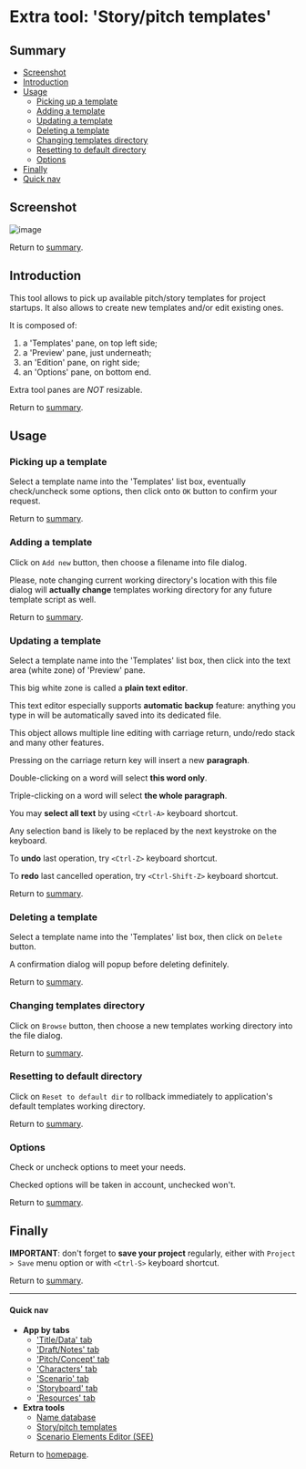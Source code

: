 
# Extra tool: 'Story/pitch templates'

## <a name="summary"/>Summary

* [Screenshot](#screenshot)
* [Introduction](#introduction)
* [Usage](#usage)
    * [Picking up a template](#template_get)
    * [Adding a template](#template_add)
    * [Updating a template](#template_edit)
    * [Deleting a template](#template_del)
    * [Changing templates directory](#template_browse)
    * [Resetting to default directory](#template_reset)
    * [Options](#template_options)
* [Finally](#finally)
* [Quick nav](#quick-nav)


## <a name="screenshot"/>Screenshot

![image](../../images/screenshots/screenshot-004.png)

Return to [summary](#summary).


## <a name="introduction"/>Introduction

This tool allows to pick up available pitch/story templates for project
startups. It also allows to create new templates and/or edit existing
ones.

It is composed of:

1. a 'Templates' pane, on top left side;
1. a 'Preview' pane, just underneath;
1. an 'Edition' pane, on right side;
1. an 'Options' pane, on bottom end.

Extra tool panes are *NOT* resizable.

Return to [summary](#summary).


## <a name="usage"/>Usage

### <a name="template_get"/>Picking up a template

Select a template name into the 'Templates' list box, eventually
check/uncheck some options, then click onto `OK` button to confirm your
request.

Return to [summary](#summary).

### <a name="template_add"/>Adding a template

Click on `Add new` button, then choose a filename into file dialog.

Please, note changing current working directory's location with this
file dialog will **actually change** templates working directory for
any future template script as well.

Return to [summary](#summary).

### <a name="template_edit"/>Updating a template

Select a template name into the 'Templates' list box, then click into
the text area (white zone) of 'Preview' pane.

This big white zone is called a **plain text editor**.

This text editor especially supports **automatic backup** feature:
anything you type in will be automatically saved into its dedicated
file.

This object allows multiple line editing with carriage return,
undo/redo stack and many other features.

Pressing on the carriage return key will insert a new **paragraph**.

Double-clicking on a word will select **this word only**.

Triple-clicking on a word will select **the whole paragraph**.

You may **select all text** by using `<Ctrl-A>` keyboard shortcut.

Any selection band is likely to be replaced by the next keystroke on
the keyboard.

To **undo** last operation, try `<Ctrl-Z>` keyboard shortcut.

To **redo** last cancelled operation, try `<Ctrl-Shift-Z>` keyboard
shortcut.

Return to [summary](#summary).

### <a name="template_del"/>Deleting a template

Select a template name into the 'Templates' list box, then click on
`Delete` button.

A confirmation dialog will popup before deleting definitely.

Return to [summary](#summary).

### <a name="template_browse"/>Changing templates directory

Click on `Browse` button, then choose a new templates working directory
into the file dialog.

Return to [summary](#summary).

### <a name="template_reset"/>Resetting to default directory

Click on `Reset to default dir` to rollback immediately to
application's default templates working directory.

Return to [summary](#summary).

### <a name="template_options"/>Options

Check or uncheck options to meet your needs.

Checked options will be taken in account, unchecked won't.

Return to [summary](#summary).


## <a name="finally"/>Finally

**IMPORTANT**: don't forget to **save your project** regularly, either
with `Project > Save` menu option or with `<Ctrl-S>` keyboard shortcut.

Return to [summary](#summary).

---

#### <a name="quick-nav"/>Quick nav

* **App by tabs**
    * ['Title/Data' tab](en_tab_title_data.html)
    * ['Draft/Notes' tab](en_tab_draft_notes.html)
    * ['Pitch/Concept' tab](en_tab_pitch_concept.html)
    * ['Characters' tab](en_tab_characters.html)
    * ['Scenario' tab](en_tab_scenario.html)
    * ['Storyboard' tab](en_tab_storyboard.html)
    * ['Resources' tab](en_tab_resources.html)
* **Extra tools**
    * [Name database](en_tools_name_db.html)
    * [Story/pitch templates](en_tools_pitch_templates.html)
    * [Scenario Elements Editor (SEE)](en_tools_scenario_elements_editor.html)

Return to [homepage](index.html).
